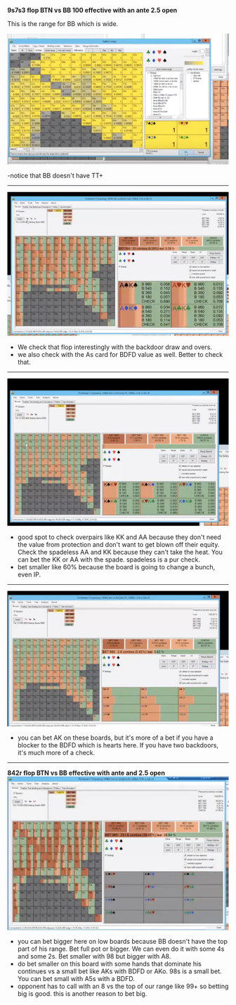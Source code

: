 **9s7s3 flop BTN vs BB 100 effective with an ante 2.5 open**

This is the range for BB which is wide.

![BB_range](BB_range.png)

-notice that BB doesn't have TT+

---

![AK](AK_check.png)

- We check that flop interestingly with the backdoor draw and overs.
- we also check with the As card for BDFD value as well. Better to check that.

---

![overpair_check](AAKK_check.png)
- good spot to check overpairs like KK and AA because they don't need the value from protection and don't want to get blown off their equity. Check the spadeless AA and KK because they can't take the heat. You can bet the KK or AA with the spade. spadeless is a pur check.
- bet smaller like 60% because the board is going to change a bunch, even IP.

---

![AK_bet_withoutbackdoor](AK_bet_withoutbackdoor.png)
- you can bet AK on these boards, but it's more of a bet if you have a blocker to the BDFD which is hearts here. If you have two backdoors, it's much more of a check.

---

**842r flop BTN vs BB effective with ante and 2.5 open**
![big_bet](big_bet_low_boards.png)
- you can bet bigger here on low boards because BB doesn't have the top part of his range. Bet full pot or bigger. We can even do it with some 4s and some 2s. Bet smaller with 98 but bigger with A8.
- do bet smaller on this board with some hands that dominate his continues vs a small bet like AKs with BDFD or AKo. 98s is a small bet. You can bet small with A5s with a BDFD.
- opponent has to call with an 8 vs the top of our range like 99+ so betting big is good. this is another reason to bet big.



